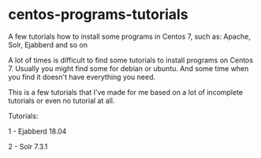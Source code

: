 # centos-programs-tutorials

A few tutorials how to install some programs in Centos 7, such as: Apache, Solr, Ejabberd and so on


A lot of times is difficult to find some tutorials to install programs on Centos 7. Usually you might find some for debian or ubuntu. And some time when you find it doesn't have everything you need.

This is a few tutorials that I've made for me based on a lot of incomplete tutorials or even no tutorial at all.


Tutorials:

  1 - Ejabberd 18.04
  
  2 - Solr 7.3.1

